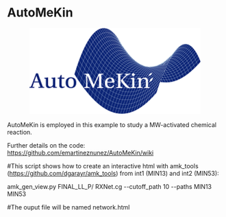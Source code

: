 # AutoMeKin

<p align="center">
   <img src="logo.png" alt="alt text" width="400" height="200">
</p>

AutoMeKin is employed in this example to study a MW-activated chemical reaction.

Further details on the code: https://github.com/emartineznunez/AutoMeKin/wiki

#This script shows how to create an interactive html with amk_tools (https://github.com/dgarayr/amk_tools) from int1 (MIN13) and int2 (MIN53):

amk_gen_view.py FINAL_LL_P/ RXNet.cg --cutoff_path 10  --paths MIN13  MIN53

#The ouput file will be named network.html
